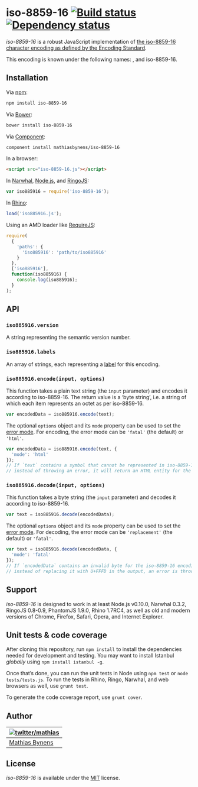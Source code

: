 # iso-8859-16 [![Build status](https://travis-ci.org/mathiasbynens/iso-8859-16.svg?branch=master)](https://travis-ci.org/mathiasbynens/iso-8859-16) [![Dependency status](https://gemnasium.com/mathiasbynens/iso-8859-16.svg)](https://gemnasium.com/mathiasbynens/iso-8859-16)

_iso-8859-16_ is a robust JavaScript implementation of [the iso-8859-16 character encoding as defined by the Encoding Standard](http://encoding.spec.whatwg.org/#iso-8859-16).

This encoding is known under the following names: , and iso-8859-16.

## Installation

Via [npm](http://npmjs.org/):

```bash
npm install iso-8859-16
```

Via [Bower](http://bower.io/):

```bash
bower install iso-8859-16
```

Via [Component](https://github.com/component/component):

```bash
component install mathiasbynens/iso-8859-16
```

In a browser:

```html
<script src="iso-8859-16.js"></script>
```

In [Narwhal](http://narwhaljs.org/), [Node.js](http://nodejs.org/), and [RingoJS](http://ringojs.org/):

```js
var iso885916 = require('iso-8859-16');
```

In [Rhino](http://www.mozilla.org/rhino/):

```js
load('iso885916.js');
```

Using an AMD loader like [RequireJS](http://requirejs.org/):

```js
require(
  {
    'paths': {
      'iso885916': 'path/to/iso885916'
    }
  },
  ['iso885916'],
  function(iso885916) {
    console.log(iso885916);
  }
);
```

## API

### `iso885916.version`

A string representing the semantic version number.

### `iso885916.labels`

An array of strings, each representing a [label](http://encoding.spec.whatwg.org/#label) for this encoding.

### `iso885916.encode(input, options)`

This function takes a plain text string (the `input` parameter) and encodes it according to iso-8859-16. The return value is a ‘byte string’, i.e. a string of which each item represents an octet as per iso-8859-16.

```js
var encodedData = iso885916.encode(text);
```

The optional `options` object and its `mode` property can be used to set the [error mode](http://encoding.spec.whatwg.org/#error-mode). For encoding, the error mode can be `'fatal'` (the default) or `'html'`.

```js
var encodedData = iso885916.encode(text, {
  'mode': 'html'
});
// If `text` contains a symbol that cannot be represented in iso-8859-16,
// instead of throwing an error, it will return an HTML entity for the symbol.
```

### `iso885916.decode(input, options)`

This function takes a byte string (the `input` parameter) and decodes it according to iso-8859-16.

```js
var text = iso885916.decode(encodedData);
```

The optional `options` object and its `mode` property can be used to set the [error mode](http://encoding.spec.whatwg.org/#error-mode). For decoding, the error mode can be `'replacement'` (the default) or `'fatal'`.

```js
var text = iso885916.decode(encodedData, {
  'mode': 'fatal'
});
// If `encodedData` contains an invalid byte for the iso-8859-16 encoding,
// instead of replacing it with U+FFFD in the output, an error is thrown.
```

## Support

_iso-8859-16_ is designed to work in at least Node.js v0.10.0, Narwhal 0.3.2, RingoJS 0.8-0.9, PhantomJS 1.9.0, Rhino 1.7RC4, as well as old and modern versions of Chrome, Firefox, Safari, Opera, and Internet Explorer.

## Unit tests & code coverage

After cloning this repository, run `npm install` to install the dependencies needed for development and testing. You may want to install Istanbul _globally_ using `npm install istanbul -g`.

Once that’s done, you can run the unit tests in Node using `npm test` or `node tests/tests.js`. To run the tests in Rhino, Ringo, Narwhal, and web browsers as well, use `grunt test`.

To generate the code coverage report, use `grunt cover`.

## Author

| [![twitter/mathias](https://gravatar.com/avatar/24e08a9ea84deb17ae121074d0f17125?s=70)](https://twitter.com/mathias "Follow @mathias on Twitter") |
|---|
| [Mathias Bynens](http://mathiasbynens.be/) |

## License

_iso-8859-16_ is available under the [MIT](http://mths.be/mit) license.
